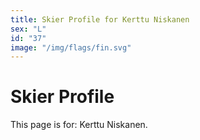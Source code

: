 ```yaml
---
title: Skier Profile for Kerttu Niskanen
sex: "L"
id: "37"
image: "/img/flags/fin.svg" 
---
```


# Skier Profile

This page is for: Kerttu Niskanen.
    